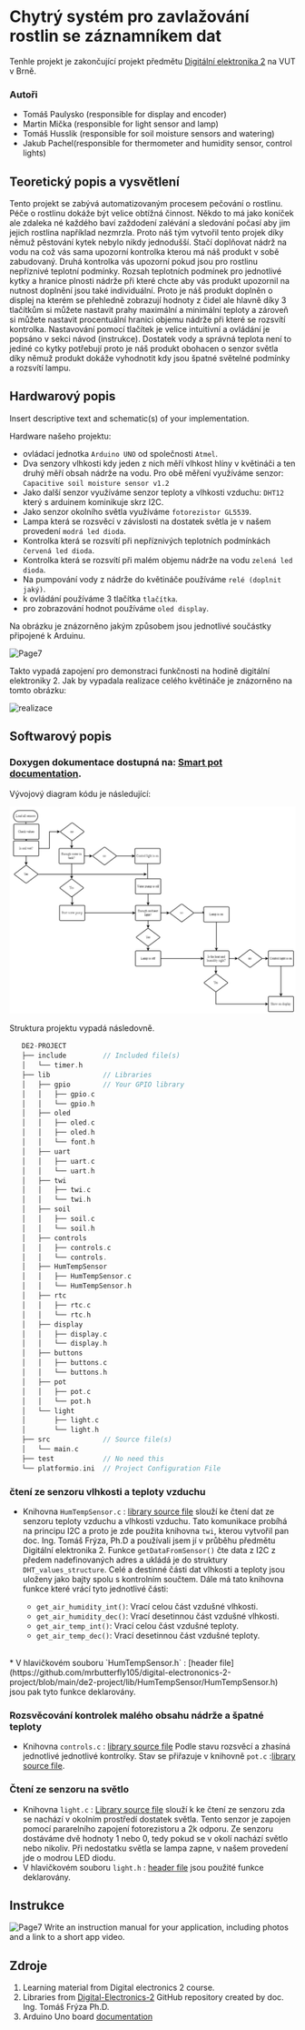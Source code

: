 

# Chytrý systém pro zavlažování rostlin se záznamníkem dat

Tenhle projekt je zakončující projekt předmětu [Digitální elektronika 2](https://github.com/tomas-fryza/digital-electronics-2/tree/master/labs/09-project) na VUT v Brně.

### Autoři

* Tomáš Paulysko (responsible for display and encoder)
* Martin Mička (responsible for light sensor and lamp)
* Tomáš Husslik (responsible for soil moisture sensors and watering)
* Jakub Pachel(responsible for thermometer and humidity sensor, control lights)

## Teoretický popis a vysvětlení

<!---
Nevím co přesně mělo být zde tak jsem se ten produkt pokusil trochu prodat
-->


Tento projekt se zabývá automatizovaným procesem pečování o rostlinu. Péče o rostlinu dokáže být velice obtížná činnost. Někdo to má jako koníček ale zdaleka né každého baví zaždodení zalévání a sledování počasí aby jim jejich rostlina například nezmrzla. Proto náš tým vytvořil tento projek díky němuž pěstování kytek nebylo nikdy jednodušší. Stačí doplňovat nádrž na vodu na což vás sama upozorní kontrolka kterou má náš produkt v sobě zabudovaný. Druhá kontrolka vás upozorní pokud jsou pro rostlinu nepříznivé teplotní podmínky. Rozsah teplotních podmínek pro jednotlivé kytky a hranice plnosti nádrže při které chcte aby vás produkt upozornil na nutnost doplnění jsou také individuální. Proto je náš produkt doplněn o displej na kterém se přehledně zobrazují hodnoty z čidel ale hlavně díky 3 tlačítkům si můžete nastavit prahy maximální a minimální teploty a zároveň si můžete nastavit procentuální hranici objemu nádrže při které se rozsvítí kontrolka. Nastavování pomocí tlačítek je velice intuitivní a ovládání je popsáno v sekci návod (instrukce). Dostatek vody a správná teplota není to jediné co kytky potřebují proto je náš produkt obohacen o senzor světla díky němuž produkt dokáže vyhodnotit kdy jsou špatné světelné podmínky a rozsvítí lampu.

<!---
![Page5_2](https://github.com/mrbutterfly105/digital-electrononics-2-project/assets/61315339/5ac3bc4b-e355-40ce-aa90-88d9c50943ea))
-->
## Hardwarový popis

Insert descriptive text and schematic(s) of your implementation.

<!---
TADY TOPSAT TYPY SOUČÁSTEK (PŘÍPADNĚ UPRAVIT)
-->
Hardware našeho projektu:
  - ovládací jednotka `Arduino UNO` od společnosti `Atmel`.
  - Dva senzory vlhkosti kdy jeden z nich měří vlhkost hlíny v květináči a ten druhý měří obsah nádrže na vodu. Pro obě měření využíváme senzor: `Capacitive soil moisture sensor v1.2` 
  - Jako další senzor využíváme senzor teploty a vlhkosti vzduchu: `DHT12` který s arduinem kominikuje skrz I2C.
  - Jako senzor okolního světla využíváme `fotorezistor GL5539`.
  - Lampa která se rozsvěcí v závislosti na dostatek světla je v našem provedení `modrá led dioda`.
  - Kontrolka která se rozsvítí při nepříznivých teplotních podmínkách `červená led dioda`.
  - Kontrolka která se rozsvítí při malém objemu nádrže na vodu `zelená led dioda`.
  - Na pumpování vody z nádrže do květináče používáme `relé (doplnit jaký)`.
  - k ovládání používáme 3 tlačítka `tlačítka`.
  - pro zobrazování hodnot používáme `oled display`.

<!---
![Page6](https://github.com/mrbutterfly105/digital-electrononics-2-project/assets/61315339/a3395297-1f91-45a3-b652-0e4c7b957d01)
-->
Na obrázku je znázorněno jakým způsobem jsou jednotlivé součástky připojené k Arduinu.


![Page7](https://github.com/mrbutterfly105/digital-electrononics-2-project/blob/main/de2-project/images/Zapojen%C3%AD.svg)


Takto vypadá zapojení pro demonstraci funkčnosti na hodině digitální elektroniky 2. Jak by vypadala realizace celého květináče je znázorněno na tomto obrázku:



![realizace](https://github.com/mrbutterfly105/digital-electrononics-2-project/assets/61315339/24e787b6-26b1-4c22-89d5-f894bc44e786)

## Softwarový popis


### Doxygen dokumentace dostupná na: [Smart pot documentation](https://mrbutterfly105.github.io/digital-electrononics-2-project/).


Vývojový diagram kódu je následující:


![Page7](https://github.com/mrbutterfly105/digital-electrononics-2-project/blob/main/de2-project/images/Diagramf.png)


Struktura projektu vypadá následovně.

```c
   DE2-PROJECT          
   ├── include         // Included file(s)
   │   └── timer.h
   ├── lib             // Libraries
   │   ├── gpio        // Your GPIO library
   │   │   ├── gpio.c
   │   │   └── gpio.h
   │   ├── oled        
   │   │   ├── oled.c
   │   │   ├── oled.h
   │   │   └── font.h
   │   ├── uart       
   │   │   ├── uart.c
   │   │   └── uart.h
   │   ├── twi       
   │   │   ├── twi.c
   │   │   └── twi.h
   │   ├── soil       
   │   │   ├── soil.c
   │   │   └── soil.h
   │   ├── controls       
   │   │   ├── controls.c
   │   │   └── controls.
   │   ├── HumTempSensor       
   │   │   ├── HumTempSensor.c
   │   │   └── HumTempSensor.h
   │   ├── rtc       
   │   │   ├── rtc.c
   │   │   └── rtc.h
   │   ├── display       
   │   │   ├── display.c
   │   │   └── display.h
   │   ├── buttons       
   │   │   ├── buttons.c
   │   │   └── buttons.h
   │   ├── pot       
   │   │   ├── pot.c
   │   │   └── pot.h
   │   └── light       
   │       ├── light.c
   │       └── light.h
   ├── src             // Source file(s)
   │   └── main.c
   ├── test            // No need this
   └── platformio.ini  // Project Configuration File
   ```
<!---
Tohle jsem z toho vytáhl jelikož to již nepoužíváme
 │   ├── rtc        
 │   │   ├── rtc.c
 │   │   └── rtc.h
 -->
### čtení ze senzoru vlhkosti a teploty vzduchu
 * Knihovna `HumTempSensor.c` : [library source file](https://github.com/mrbutterfly105/digital-electrononics-2-project/blob/soil/de2-project/lib/HumTempSensor/HumTempSensor.c) slouží ke čtení dat ze senzoru teploty vzduchu a vlhkosti vzduchu.
 Tato komunikace probíhá na principu I2C a proto je zde použita knihovna `twi`, kterou vytvořil pan doc. Ing. Tomáš Frýza, Ph.D a používali jsem jí v průběhu předmětu Digitální elektronika 2. Funkce `getDataFromSensor()` čte data z I2C z předem nadefinovaných adres a ukládá je do struktury `DHT_values_structure`. Celé a destinné části dat vlhkosti a teploty jsou uloženy jako bajty spolu s kontrolním součtem.
 Dále má tato knihovna funkce které vrácí tyto jednotlivé části:

   - `get_air_humidity_int()`: Vrací celou část vzdušné vlhkosti.
   - `get_air_humidity_dec()`: Vrací desetinnou část vzdušné vlhkosti.
   - `get_air_temp_int()`: Vrací celou část vzdušné teploty.
   - `get_air_temp_dec()`: Vrací desetinnou část vzdušné teploty.
  <br />
 * V hlavičkovém souboru  `HumTempSensor.h` : [header file](https://github.com/mrbutterfly105/digital-electrononics-2-project/blob/main/de2-project/lib/HumTempSensor/HumTempSensor.h) jsou pak tyto funkce deklarovány.

### Rozsvěcování kontrolek malého obsahu nádrže a špatné teploty
 * Knihovna `controls.c` : [library source file](https://github.com/mrbutterfly105/digital-electrononics-2-project/blob/main/de2-project/lib/controls/controls.c) Podle stavu rozsvěcí a zhasíná jednotlivé jednotlivé kontrolky. Stav se přiřazuje v knihovně `pot.c` :[library source file](https://github.com/mrbutterfly105/digital-electrononics-2-project/blob/main/de2-project//lib/pot/pot.c).

### Čtení ze senzoru na světlo
 * Knihovna `light.c` : [Library source file](https://github.com/mrbutterfly105/digital-electrononics-2-project/blob/main/de2-project/lib/light/light.c) slouží k ke čtení ze senzoru zda se nachází v okolním prostředí dostatek světla. Tento senzor je zapojen pomocí pararelního zapojení fotorezistoru a 2k odporu. Ze senzoru dostáváme dvě hodnoty 1 nebo 0, tedy pokud se v okolí nachází světlo nebo nikoliv. Při nedostatku světla se lampa zapne, v našem provedení jde o modrou LED diodu.
 * V hlavičkovém souboru `light.h` : [header file](https://github.com/mrbutterfly105/digital-electrononics-2-project/blob/main/de2-project/lib/light/light.h) jsou použité funkce deklarovány. 
## Instrukce
![Page7](https://github.com/mrbutterfly105/digital-electrononics-2-project/blob/main/de2-project/images/Foto%20zapojení.jpg)
Write an instruction manual for your application, including photos and a link to a short app video.

## Zdroje

1. Learning material from Digital electronics 2 course.
2. Libraries from [Digital-Electronics-2](https://github.com/tomas-fryza/digital-electronics-2) GitHub repository created by doc. Ing. Tomáš Frýza Ph.D.
3. Arduino Uno board [documentation](https://docs.arduino.cc/hardware/uno-rev3)
